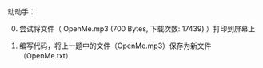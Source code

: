 动动手：

0. 尝试将文件（  OpenMe.mp3 (700 Bytes, 下载次数: 17439) ）打印到屏幕上


1. 编写代码，将上一题中的文件（OpenMe.mp3）保存为新文件（OpenMe.txt）

